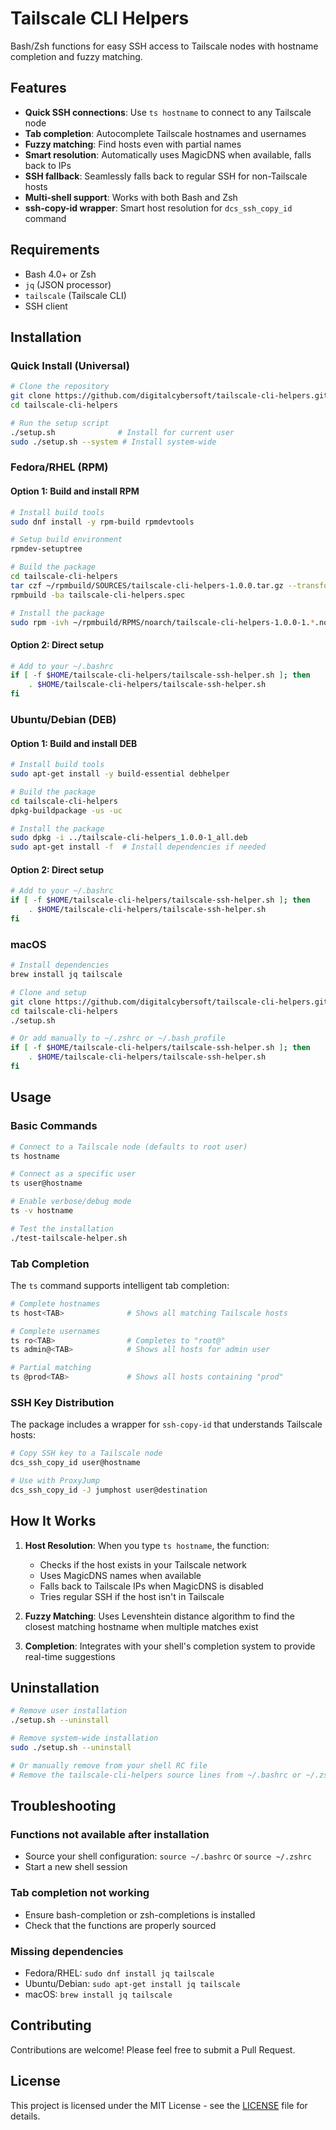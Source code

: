 # Tailscale CLI Helpers

Bash/Zsh functions for easy SSH access to Tailscale nodes with hostname completion and fuzzy matching.

## Features

- **Quick SSH connections**: Use `ts hostname` to connect to any Tailscale node
- **Tab completion**: Autocomplete Tailscale hostnames and usernames
- **Fuzzy matching**: Find hosts even with partial names
- **Smart resolution**: Automatically uses MagicDNS when available, falls back to IPs
- **SSH fallback**: Seamlessly falls back to regular SSH for non-Tailscale hosts
- **Multi-shell support**: Works with both Bash and Zsh
- **ssh-copy-id wrapper**: Smart host resolution for `dcs_ssh_copy_id` command

## Requirements

- Bash 4.0+ or Zsh
- `jq` (JSON processor)
- `tailscale` (Tailscale CLI)
- SSH client

## Installation

### Quick Install (Universal)

```bash
# Clone the repository
git clone https://github.com/digitalcybersoft/tailscale-cli-helpers.git
cd tailscale-cli-helpers

# Run the setup script
./setup.sh              # Install for current user
sudo ./setup.sh --system # Install system-wide
```

### Fedora/RHEL (RPM)

#### Option 1: Build and install RPM
```bash
# Install build tools
sudo dnf install -y rpm-build rpmdevtools

# Setup build environment
rpmdev-setuptree

# Build the package
cd tailscale-cli-helpers
tar czf ~/rpmbuild/SOURCES/tailscale-cli-helpers-1.0.0.tar.gz --transform 's,^,tailscale-cli-helpers-1.0.0/,' *
rpmbuild -ba tailscale-cli-helpers.spec

# Install the package
sudo rpm -ivh ~/rpmbuild/RPMS/noarch/tailscale-cli-helpers-1.0.0-1.*.noarch.rpm
```

#### Option 2: Direct setup
```bash
# Add to your ~/.bashrc
if [ -f $HOME/tailscale-cli-helpers/tailscale-ssh-helper.sh ]; then
    . $HOME/tailscale-cli-helpers/tailscale-ssh-helper.sh
fi
```

### Ubuntu/Debian (DEB)

#### Option 1: Build and install DEB
```bash
# Install build tools
sudo apt-get install -y build-essential debhelper

# Build the package
cd tailscale-cli-helpers
dpkg-buildpackage -us -uc

# Install the package
sudo dpkg -i ../tailscale-cli-helpers_1.0.0-1_all.deb
sudo apt-get install -f  # Install dependencies if needed
```

#### Option 2: Direct setup
```bash
# Add to your ~/.bashrc
if [ -f $HOME/tailscale-cli-helpers/tailscale-ssh-helper.sh ]; then
    . $HOME/tailscale-cli-helpers/tailscale-ssh-helper.sh
fi
```

### macOS

```bash
# Install dependencies
brew install jq tailscale

# Clone and setup
git clone https://github.com/digitalcybersoft/tailscale-cli-helpers.git
cd tailscale-cli-helpers
./setup.sh

# Or add manually to ~/.zshrc or ~/.bash_profile
if [ -f $HOME/tailscale-cli-helpers/tailscale-ssh-helper.sh ]; then
    . $HOME/tailscale-cli-helpers/tailscale-ssh-helper.sh
fi
```

## Usage

### Basic Commands

```bash
# Connect to a Tailscale node (defaults to root user)
ts hostname

# Connect as a specific user
ts user@hostname

# Enable verbose/debug mode
ts -v hostname

# Test the installation
./test-tailscale-helper.sh
```

### Tab Completion

The `ts` command supports intelligent tab completion:

```bash
# Complete hostnames
ts host<TAB>              # Shows all matching Tailscale hosts

# Complete usernames
ts ro<TAB>                # Completes to "root@"
ts admin@<TAB>            # Shows all hosts for admin user

# Partial matching
ts @prod<TAB>             # Shows all hosts containing "prod"
```

### SSH Key Distribution

The package includes a wrapper for `ssh-copy-id` that understands Tailscale hosts:

```bash
# Copy SSH key to a Tailscale node
dcs_ssh_copy_id user@hostname

# Use with ProxyJump
dcs_ssh_copy_id -J jumphost user@destination
```

## How It Works

1. **Host Resolution**: When you type `ts hostname`, the function:
   - Checks if the host exists in your Tailscale network
   - Uses MagicDNS names when available
   - Falls back to Tailscale IPs when MagicDNS is disabled
   - Tries regular SSH if the host isn't in Tailscale

2. **Fuzzy Matching**: Uses Levenshtein distance algorithm to find the closest matching hostname when multiple matches exist

3. **Completion**: Integrates with your shell's completion system to provide real-time suggestions

## Uninstallation

```bash
# Remove user installation
./setup.sh --uninstall

# Remove system-wide installation
sudo ./setup.sh --uninstall

# Or manually remove from your shell RC file
# Remove the tailscale-cli-helpers source lines from ~/.bashrc or ~/.zshrc
```

## Troubleshooting

### Functions not available after installation
- Source your shell configuration: `source ~/.bashrc` or `source ~/.zshrc`
- Start a new shell session

### Tab completion not working
- Ensure bash-completion or zsh-completions is installed
- Check that the functions are properly sourced

### Missing dependencies
- Fedora/RHEL: `sudo dnf install jq tailscale`
- Ubuntu/Debian: `sudo apt-get install jq tailscale`
- macOS: `brew install jq tailscale`

## Contributing

Contributions are welcome! Please feel free to submit a Pull Request.

## License

This project is licensed under the MIT License - see the [LICENSE](LICENSE) file for details.